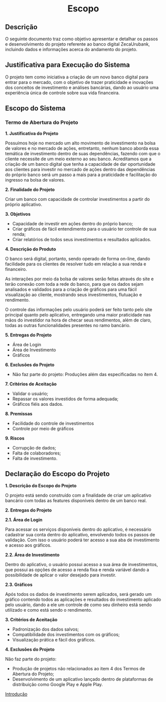<h1 align="center"> Escopo </h1>

## Descrição
O seguinte documento traz como objetivo apresentar e detalhar os passos
e desenvolvimento do projeto referente ao banco digital ZecaUrubank,
incluindo dados e informações acerca do andamento do projeto.

## Justificativa para Execução do Sistema
O projeto tem como iniciativa a criação de um novo banco digital para
entrar para o mercado, com o objetivo de trazer praticidade e inovações
dos conceitos de investimento e análises bancárias, dando ao usuário
uma experiência única de controle sobre sua vida financeira.

##  Escopo do Sistema
### Termo de Abertura do Projeto
  
  **1. Justificativa do Projeto**
  
Possuímos hoje no mercado um alto movimento de investimento
na bolsa de valores e no mercado de ações, entretanto, nenhum
banco aborda essa temática de investimento dentro de suas
dependências, fazendo com que o cliente necessite de um meio
externo ao seu banco.
Acreditamos que a criação de um banco digital que tenha a
capacidade de dar oportunidade aos clientes para investir no
mercado de ações dentro das dependências do próprio banco será
um passo a mais para a praticidade e facilitação do ingresso na
bolsa de valores.
  
**2. Finalidade do Projeto**

Criar um banco com capacidade de controlar investimentos a partir
do próprio aplicativo.
   
**3. Objetivos**

- Capacidade de investir em ações dentro do próprio banco;
- Criar gráficos de fácil entendimento para o usuário ter controle
  de sua renda;
- Criar relatórios de todos seus investimentos e resultados
  aplicados.
         
**4. Descrição do Produto**

O banco será digital, portanto, sendo operado de forma on-line,
dando facilidade para os clientes de resolver tudo em relação a sua
renda e financeiro.
        
As interações por meio da bolsa de valores serão feitas através do
site e terão conexão com toda a rede do banco, para que os dados
sejam analisados e validados para a criação de gráficos para uma
fácil visualização ao cliente, mostrando seus investimentos,
flutuação e rendimento.
        
O controle das informações pelo usuário poderá ser feito tanto pelo
site principal quanto pelo aplicativo, entregando uma maior
praticidade nas mãos do investidor na hora de checar seus
rendimentos, além de claro, todas as outras funcionalidades
presentes no ramo bancário.
        
**5. Entregas do Projeto**

- Área de Login
- Área de Investimento
- Gráficos

**6. Exclusões do Projeto**

- Não faz parte do projeto:
  Produções além das especificadas no item 4.
  
**7. Critérios de Aceitação**

- Validar o usuário;
- Repassar os valores investidos de forma adequada;
- Gráficos fiéis aos dados.

**8. Premissas**

- Facilidade do controle de investimentos
- Controle por meio de gráficos

**9. Riscos**

- Corrupção de dados;
- Falta de colaboradores;
- Falta de investimento.

## Declaração do Escopo do Projeto

**1. Descrição do Escopo do Projeto**

O projeto está sendo construído com a finalidade de criar um
aplicativo bancário com todas as features disponíveis dentro de
um banco real.

**2. Entregas do Projeto**

**2.1. Área de Login**

Para acessar os serviços disponíveis dentro do aplicativo, é
necessário cadastrar sua conta dentro do aplicativo, envolvendo todos
os passos de validação. 
Com isso o usuário poderá ter acesso a sua
aba de investimento e acesso aos gráficos.

**2.2. Área de Investimento**

Dentro do aplicativo, o usuário possui acesso a sua área de
investimentos, que possui as opções de acesso a renda fixa e renda
variável dando a possibilidade de aplicar o valor desejado para
investir.

**2.3. Gráficos**

Após todos os dados de investimento serem aplicados, será gerado
um gráfico contendo todos as aplicações e resultados do investimento
aplicado pelo usuário, dando a ele um controle de como seu dinheiro
está sendo utilizado e como está sendo o rendimento.

**3. Critérios de Aceitação**

- Padronização dos dados salvos;
- Compatibilidade dos investimentos com os gráficos;
- Visualização prática e fácil dos gráficos.

**4. Exclusões do Projeto**

Não faz parte do projeto:
- Produção de projetos não relacionados ao item 4 dos Termos
de Abertura do Projeto;
- Desenvolvimento de um aplicativo lançado dentro de
plataformas de distribuição como Google Play e Apple Play.

[Introdução](https://github.com/Shueiz/ZecaUrubank/blob/main/Recursos/1-Escopo/1.Introducao.md)

